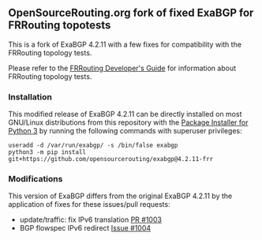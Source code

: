 ## OpenSourceRouting.org fork of fixed ExaBGP for FRRouting topotests

This is a fork of ExaBGP 4.2.11 with a few fixes for compatibility with the
FRRouting topology tests.

Please refer to the [FRRouting Developer's Guide](http://docs.frrouting.org/projects/dev-guide/en/latest/topotests.html) for information about FRRouting topology tests.

### Installation
This modified release of ExaBGP 4.2.11 can be directly installed on most
GNU/Linux distributions from this repository with the
[Package Installer for Python 3](https://github.com/pypa/pip) by running the
following commands with superuser privileges:
```
useradd -d /var/run/exabgp/ -s /bin/false exabgp
python3 -m pip install git+https://github.com/opensourcerouting/exabgp@4.2.11-frr
```

### Modifications
This version of ExaBGP differs from the original ExaBGP 4.2.11 by the
application of fixes for these issues/pull requests:
* update/traffic: fix IPv6 translation [PR #1003](https://github.com/Exa-Networks/exabgp/pull/1003)
* BGP flowspec IPv6 redirect [Issue #1004](https://github.com/Exa-Networks/exabgp/issues/1004)

